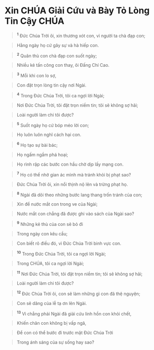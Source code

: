 

# Xin CHÚA Giải Cứu và Bày Tỏ Lòng Tin Cậy CHÚA

> <sup><b>1</b></sup> Đức Chúa Trời ôi, xin thương xót con, vì người ta chà đạp con;
>


> Hằng ngày họ cứ gây sự và hà hiếp con.
>


> <sup><b>2</b></sup> Quân thù con chà đạp con suốt ngày;
>


> Nhiều kẻ tấn công con thay, ôi Đấng Chí Cao.
>


> <sup><b>3</b></sup> Mỗi khi con lo sợ,
>


> Con đặt trọn lòng tin cậy nơi Ngài.
>


> <sup><b>4</b></sup> Trong Đức Chúa Trời, tôi ca ngợi lời Ngài;
>


> Nơi Đức Chúa Trời, tôi đặt trọn niềm tin; tôi sẽ không sợ hãi;
>


> Loài người làm chi tôi được?
>


> <sup><b>5</b></sup> Suốt ngày họ cứ bóp méo lời con;
>


> Họ luôn luôn nghĩ cách hại con.
>


> <sup><b>6</b></sup> Họ tạo sự bài bác;
>


> Họ ngấm ngầm phá hoại;
>


> Họ rình rập các bước con hầu chờ dịp lấy mạng con.
>


> <sup><b>7</b></sup> Họ có thể nhờ gian ác mình mà tránh khỏi bị phạt sao?
>


> Đức Chúa Trời ôi, xin nổi thịnh nộ lên và trừng phạt họ.
>


> <sup><b>8</b></sup> Ngài đã dõi theo những bước lang thang trốn tránh của con;
>


> Xin để nước mắt con trong ve của Ngài;
>


> Nước mắt con chẳng đã được ghi vào sách của Ngài sao?
>


> <sup><b>9</b></sup> Những kẻ thù của con sẽ bỏ đi
>


> Trong ngày con kêu cầu;
>


> Con biết rõ điều đó, vì Đức Chúa Trời binh vực con.
>


> <sup><b>10</b></sup> Trong Đức Chúa Trời, tôi ca ngợi lời Ngài;
>


> Trong CHÚA, tôi ca ngợi lời Ngài;
>


> <sup><b>11</b></sup> Nơi Đức Chúa Trời, tôi đặt trọn niềm tin; tôi sẽ không sợ hãi;
>


> Loài người làm chi tôi được?
>


> <sup><b>12</b></sup> Đức Chúa Trời ôi, con sẽ làm những gì con đã thệ nguyện;
>


> Con sẽ dâng của lễ tạ ơn lên Ngài.
>


> <sup><b>13</b></sup> Vì chẳng phải Ngài đã giải cứu linh hồn con khỏi chết,
>


> Khiến chân con không bị vấp ngã,
>


> Để con có thể bước đi trước mặt Đức Chúa Trời
>


> Trong ánh sáng của sự sống hay sao?
>

